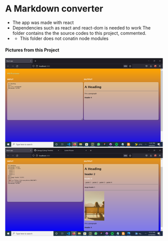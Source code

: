 # A Markdown converter
- The app was made with react
- Dependencies such as react and react-dom is needed to work
The folder contains the the source codes to this project, commented.
- - This folder does not conatin node modules

<h4>Pictures from this Project</h4>
<img  src="./public/Screenshot (91).png"/>
<img  src="./public/Screenshot (92).png"/>


